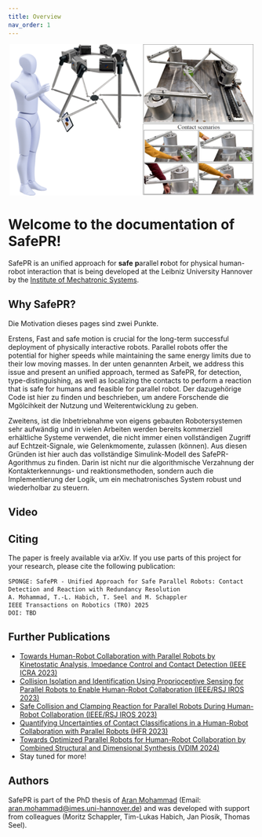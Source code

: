 ```yaml
---
title: Overview
nav_order: 1
---
```

<p align="center">
<img src="images/safepr_cover.png" width=500>
</p>

# Welcome to the documentation of SafePR!

SafePR is an unified approach for **safe** **p**arallel **r**obot for physical human-robot interaction that is being developed at the Leibniz University Hannover by the [Institute of Mechatronic Systems](https://www.imes.uni-hannover.de/en/).

## Why SafePR?
Die Motivation dieses pages sind zwei Punkte.

Erstens, Fast and safe motion is crucial for the long-term successful deployment of physically interactive robots.
Parallel robots offer the potential for higher speeds while maintaining the same energy limits due to their low moving masses.
In der unten genannten Arbeit, we address this issue and present an unified approach, termed as SafePR, for detection, type-distinguishing, as well as localizing the contacts to perform a reaction that is safe for humans and feasible for parallel robot.
Der dazugehörige Code ist hier zu finden und beschrieben, um andere Forschende die Mgölcihkeit der Nutzung und Weiterentwicklung zu geben.

Zweitens, ist die Inbetriebnahme von eigens gebauten Robotersystemen sehr aufwändig und in vielen Arbeiten werden bereits kommerziell erhältliche Systeme verwendet, die nicht immer einen vollständigen Zugriff auf Echtzeit-Signale, wie Gelenkmomente, zulassen (können). Aus diesen Gründen ist hier auch das vollständige Simulink-Modell des SafePR-Agorithmus zu finden.
Darin ist nicht nur die algorithmische Verzahnung der Kontakterkennungs- und reaktionsmethoden, sondern auch die Implementierung der Logik, um ein mechatronisches System robust und wiederholbar zu steuern.


## Video

## Citing
The paper is freely available via arXiv. If you use parts of this project for your research, please cite the following publication:
```
SPONGE: SafePR - Unified Approach for Safe Parallel Robots: Contact Detection and Reaction with Redundancy Resolution
A. Mohammad, T.-L. Habich, T. Seel and M. Schappler
IEEE Transactions on Robotics (TRO) 2025
DOI: TBD
```
## Further Publications
- [Towards Human-Robot Collaboration with Parallel Robots by Kinetostatic Analysis, Impedance Control and Contact Detection (IEEE ICRA 2023)](https://arxiv.org/abs/2308.09633)
- [Collision Isolation and Identification Using Proprioceptive Sensing for Parallel Robots to Enable Human-Robot Collaboration (IEEE/RSJ IROS 2023)](https://arxiv.org/abs/2308.09650)
- [Safe Collision and Clamping Reaction for Parallel Robots During Human-Robot Collaboration (IEEE/RSJ IROS 2023)](https://arxiv.org/abs/2308.09656)
- [Quantifying Uncertainties of Contact Classifications in a Human-Robot Collaboration with Parallel Robots (HFR 2023)](https://arxiv.org/abs/2308.09675)
- [Towards Optimized Parallel Robots for Human-Robot Collaboration by Combined Structural and Dimensional Synthesis (VDIM 2024)](https://arxiv.org/abs/2408.15831)
- Stay tuned for more!

## Authors
SafePR is part of the PhD thesis of [Aran Mohammad](https://www.imes.uni-hannover.de/en/institute/team/m-sc-aran-mohammad) (Email: <aran.mohammad@imes.uni-hannover.de>) and was developed with support from colleagues (Moritz Schappler, Tim-Lukas Habich, Jan Piosik, Thomas Seel).
